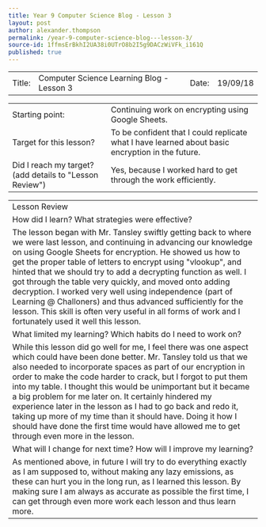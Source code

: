 ```yaml
---
title: Year 9 Computer Science Blog - Lesson 3
layout: post
author: alexander.thompson
permalink: /year-9-computer-science-blog---lesson-3/
source-id: 1ffmsErBkhI2UA38i0UTrO8b2I5g9DACzWiVFk_i161Q
published: true
---
```

<table>
  <tr>
    <td>Title: </td>
    <td>Computer Science Learning Blog - Lesson 3</td>
    <td> Date: </td>
    <td>19/09/18</td>
  </tr>
</table>


<table>
  <tr>
    <td>Starting point: </td>
    <td>Continuing work on encrypting using Google Sheets.</td>
  </tr>
  <tr>
    <td>Target for this lesson?</td>
    <td>To be confident that I could replicate what I have learned about basic encryption in the future.</td>
  </tr>
  <tr>
    <td>Did I reach my target?
(add details to "Lesson Review") </td>
    <td>Yes, because I worked hard to get through the work efficiently.</td>
  </tr>
</table>


<table>
  <tr>
    <td>Lesson Review</td>
  </tr>
  <tr>
    <td>How did I learn? What strategies were effective?</td>
  </tr>
  <tr>
    <td>The lesson began with Mr. Tansley swiftly getting back to where we were last lesson, and continuing in advancing our knowledge on using Google Sheets for encryption. He showed us how to get the proper table of letters to encrypt using "vlookup", and hinted that we should try to add a decrypting function as well. I got through the table very quickly, and moved onto adding decryption. I worked very well using independence (part of Learning @ Challoners) and thus advanced sufficiently for the lesson. This skill is often very useful in all forms of work and I fortunately used it well this lesson.</td>
  </tr>
  <tr>
    <td>What limited my learning? Which habits do I need to work on?</td>
  </tr>
  <tr>
    <td>While this lesson did go well for me, I feel there was one aspect which could have been done better. Mr. Tansley told us that we also needed to incorporate spaces as part of our encryption in order to make the code harder to crack, but I forgot to put them into my table. I thought this would be unimportant but it became a big problem for me later on. It certainly hindered my experience later in the lesson as I had to go back and redo it, taking up more of my time than it should have. Doing it how I should have done the first time would have allowed me to get through even more in the lesson.</td>
  </tr>
  <tr>
    <td>What will I change for next time? How will I improve my learning?</td>
  </tr>
  <tr>
    <td>As mentioned above, in future I will try to do everything exactly as I am supposed to, without making any lazy emissions, as these can hurt you in the long run, as I learned this lesson. By making sure I am always as accurate as possible the first time, I can get through even more work each lesson and thus learn more.</td>
  </tr>
</table>


